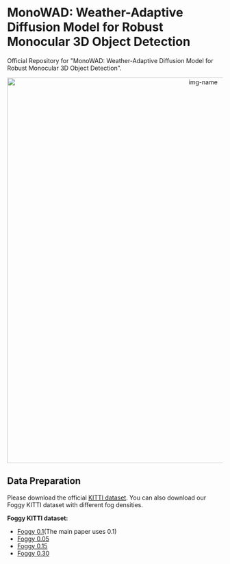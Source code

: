 # MonoWAD: Weather-Adaptive Diffusion Model for Robust Monocular 3D Object Detection
Official Repository for "MonoWAD: Weather-Adaptive Diffusion Model for Robust Monocular 3D Object Detection".

<p align="center">
  <img alt="img-name" src="https://github.com/VisualAIKHU/MonoWAD/assets/132932095/16871ca9-b57c-454f-895c-8d44bd835de1" width="900">
</p>

## Data Preparation

Please download the official [KITTI dataset](http://www.cvlibs.net/datasets/kitti/eval_object.php?obj_benchmark=3d).
You can also download our Foggy KITTI dataset with different fog densities.

**Foggy KITTI dataset:**
* [Foggy 0.1](https://drive.google.com/file/d/1iOpoZ-QbJdU2ytRmd9wPxH0RNjZ6KNdQ/view?usp=drive_link)(The main paper uses 0.1)
* [Foggy 0.05](https://drive.google.com/file/d/1BfWvrMqYkSA_8edxX3IfiM0Nog1w_p7w/view?usp=sharing)
* [Foggy 0.15](https://drive.google.com/file/d/1J37b12IpckWu38K8NSY-1yc8KD8h5F-R/view?usp=sharing)
* [Foggy 0.30](https://drive.google.com/file/d/1_fVHEssaCX58wE4fHh3fzexzBhrD4Zux/view?usp=sharing)

